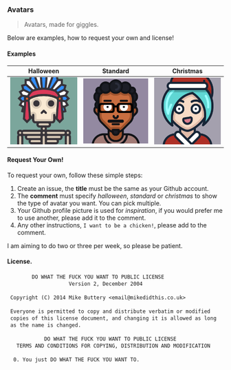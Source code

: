 ### Avatars

> Avatars, made for giggles.

Below are examples, how to request your own and license!

#### Examples
 
| Halloween  | Standard | Christmas |
| ------------- | ------------- | ------------- |
![Halloween](/rlemon/halloween.png?raw=true) | ![Standard](/sudheerDev/normal.png?raw=true) | ![Christmas](/kittenz/christmas.png?raw=true)


#### Request Your Own!

To request your own, follow these simple steps:

1. Create an issue, the **title** must be the same as your Github account.
2. The **comment** must specify *halloween*, *standard* or *christmas* to show the type of avatar you want. You can pick multiple. 
3. Your Github profile picture is used for *inspiration*, if you would prefer me to use another, please add it to the comment.
4. Any other instructions, `I want to be a chicken!`, please add to the comment.

I am aiming to do two or three per week, so please be patient. 

#### License.

```
        DO WHAT THE FUCK YOU WANT TO PUBLIC LICENSE 
                    Version 2, December 2004 

 Copyright (C) 2014 Mike Buttery <email@mikedidthis.co.uk> 

 Everyone is permitted to copy and distribute verbatim or modified 
 copies of this license document, and changing it is allowed as long 
 as the name is changed. 

            DO WHAT THE FUCK YOU WANT TO PUBLIC LICENSE 
   TERMS AND CONDITIONS FOR COPYING, DISTRIBUTION AND MODIFICATION 

  0. You just DO WHAT THE FUCK YOU WANT TO.
 ```


